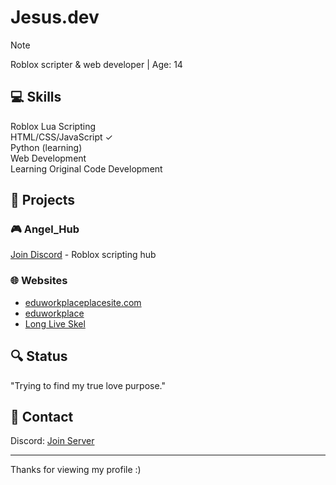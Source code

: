 # Jesus.dev

> [!NOTE]
> Roblox scripter & web developer | Age: 14

## 💻 Skills

Roblox Lua Scripting  
HTML/CSS/JavaScript ✓  
Python (learning)  
Web Development  
Learning Original Code Development

## 🚀 Projects

### 🎮 Angel_Hub
[Join Discord](https://discord.gg/4xj3aszPPH) - Roblox scripting hub

### 🌐 Websites
* [eduworkplaceplacesite.com](http://www.eduworkplaceplacesite.com)
* [eduworkplace](https://sites.google.com/masoncityschools.org/mchs/homepage)
* [Long Live Skel](https://longliveskel.com)

## 🔍 Status

"Trying to find my true love purpose."

## 📱 Contact

Discord: [Join Server](https://discord.gg/4xj3aszPPH)

---

Thanks for viewing my profile :)
